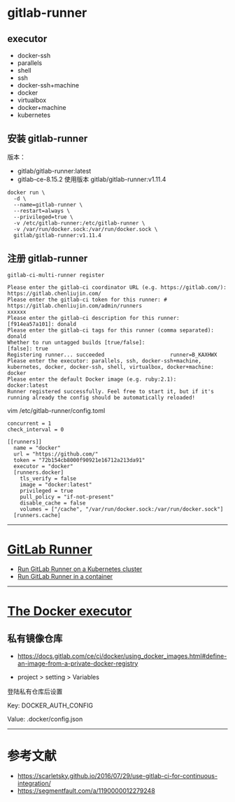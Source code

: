 # gitlab-runner

## executor
- docker-ssh
- parallels
- shell
- ssh
- docker-ssh+machine
- docker
- virtualbox
- docker+machine
- kubernetes

## 安装 gitlab-runner

版本：

- gitlab/gitlab-runner:latest
- gitlab-ce-8.15.2 使用版本 gitlab/gitlab-runner:v1.11.4 

```
docker run \
  -d \
  --name=gitlab-runner \
  --restart=always \
  --privileged=true \
  -v /etc/gitlab-runner:/etc/gitlab-runner \
  -v /var/run/docker.sock:/var/run/docker.sock \
  gitlab/gitlab-runner:v1.11.4
```

## 注册 gitlab-runner

```
gitlab-ci-multi-runner register

Please enter the gitlab-ci coordinator URL (e.g. https://gitlab.com/):
https://gitlab.chenliujin.com/
Please enter the gitlab-ci token for this runner: # https://gitlab.chenliujin.com/admin/runners
xxxxxx
Please enter the gitlab-ci description for this runner:
[f914ea57a101]: donald
Please enter the gitlab-ci tags for this runner (comma separated):
donald
Whether to run untagged builds [true/false]:
[false]: true
Registering runner... succeeded                     runner=B_KAXHWX
Please enter the executor: parallels, ssh, docker-ssh+machine, kubernetes, docker, docker-ssh, shell, virtualbox, docker+machine:
docker
Please enter the default Docker image (e.g. ruby:2.1):
docker:latest
Runner registered successfully. Feel free to start it, but if it's running already the config should be automatically reloaded!
```

vim /etc/gitlab-runner/config.toml

```
concurrent = 1
check_interval = 0

[[runners]]
  name = "docker"
  url = "https://github.com/"
  token = "72b154cb8000f90921e16712a213da91"
  executor = "docker"
  [runners.docker]
    tls_verify = false
    image = "docker:latest"
    privileged = true
    pull_policy = "if-not-present"
    disable_cache = false
    volumes = ["/cache", "/var/run/docker.sock:/var/run/docker.sock"]
  [runners.cache]
```

---













# [GitLab Runner](https://docs.gitlab.com/runner/)


- [Run GitLab Runner on a Kubernetes cluster](https://docs.gitlab.com/runner/install/kubernetes.html)
- [Run GitLab Runner in a container](https://docs.gitlab.com/runner/install/docker.html)





---

# [The Docker executor](https://docs.gitlab.com/runner/executors/docker.html) 


## 私有镜像仓库

- https://docs.gitlab.com/ce/ci/docker/using_docker_images.html#define-an-image-from-a-private-docker-registry

- project > setting > Variables

登陆私有仓库后设置 

Key: DOCKER_AUTH_CONFIG 

Value: .docker/config.json


---

# 参考文献

- https://scarletsky.github.io/2016/07/29/use-gitlab-ci-for-continuous-integration/
- https://segmentfault.com/a/1190000012279248
